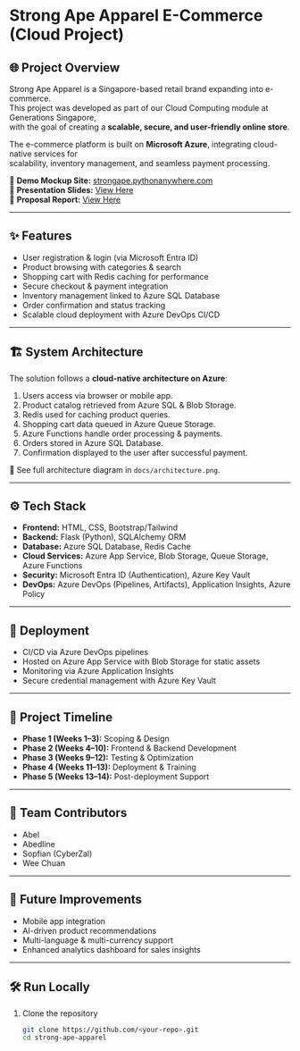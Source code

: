 # Strong Ape Apparel E-Commerce (Cloud Project)

## 🌐 Project Overview
Strong Ape Apparel is a Singapore-based retail brand expanding into e-commerce.  
This project was developed as part of our Cloud Computing module at Generations Singapore,  
with the goal of creating a **scalable, secure, and user-friendly online store**.

The e-commerce platform is built on **Microsoft Azure**, integrating cloud-native services for  
scalability, inventory management, and seamless payment processing.

🔗 **Demo Mockup Site:** [strongape.pythonanywhere.com](https://strongape.pythonanywhere.com/)  
🔗 **Presentation Slides:** [View Here](./docs/Strong_Apes_Distribution.pdf)  
🔗 **Proposal Report:** [View Here](./docs/Strong_Apes_Proposal.pdf)

---

## ✨ Features
- User registration & login (via Microsoft Entra ID)  
- Product browsing with categories & search  
- Shopping cart with Redis caching for performance  
- Secure checkout & payment integration  
- Inventory management linked to Azure SQL Database  
- Order confirmation and status tracking  
- Scalable cloud deployment with Azure DevOps CI/CD  

---

## 🏗️ System Architecture
The solution follows a **cloud-native architecture on Azure**:

1. Users access via browser or mobile app.  
2. Product catalog retrieved from Azure SQL & Blob Storage.  
3. Redis used for caching product queries.  
4. Shopping cart data queued in Azure Queue Storage.  
5. Azure Functions handle order processing & payments.  
6. Orders stored in Azure SQL Database.  
7. Confirmation displayed to the user after successful payment.  

📌 See full architecture diagram in `docs/architecture.png`.

---

## ⚙️ Tech Stack
- **Frontend:** HTML, CSS, Bootstrap/Tailwind  
- **Backend:** Flask (Python), SQLAlchemy ORM  
- **Database:** Azure SQL Database, Redis Cache  
- **Cloud Services:** Azure App Service, Blob Storage, Queue Storage, Azure Functions  
- **Security:** Microsoft Entra ID (Authentication), Azure Key Vault  
- **DevOps:** Azure DevOps (Pipelines, Artifacts), Application Insights, Azure Policy  

---

## 🚀 Deployment
- CI/CD via Azure DevOps pipelines  
- Hosted on Azure App Service with Blob Storage for static assets  
- Monitoring via Azure Application Insights  
- Secure credential management with Azure Key Vault  

---

## 📅 Project Timeline
- **Phase 1 (Weeks 1–3):** Scoping & Design  
- **Phase 2 (Weeks 4–10):** Frontend & Backend Development  
- **Phase 3 (Weeks 9–12):** Testing & Optimization  
- **Phase 4 (Weeks 11–13):** Deployment & Training  
- **Phase 5 (Weeks 13–14):** Post-deployment Support  

---

## 👥 Team Contributors
- Abel  
- Abedline  
- Sopfian (CyberZal)  
- Wee Chuan  

---

## 🔮 Future Improvements
- Mobile app integration  
- AI-driven product recommendations  
- Multi-language & multi-currency support  
- Enhanced analytics dashboard for sales insights  

---

## 🛠️ Run Locally
1. Clone the repository  
   ```bash
   git clone https://github.com/<your-repo>.git
   cd strong-ape-apparel
